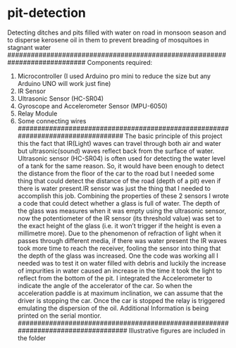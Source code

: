 # pit-detection
Detecting ditches and pits filled with water on road in monsoon season and to disperse kerosene oil in them to prevent breading of mosquitoes in stagnant water
############################################################################
Components required:
1.	Microcontroller (I used Arduino pro mini to reduce the size but any Arduino UNO will work just fine)
2.	IR Sensor
3.	Ultrasonic Sensor (HC-SR04)
4.	Gyroscope and Accelerometer Sensor (MPU-6050)
5.	Relay Module
6.	Some connecting wires
################################################################################# 
The basic principle of this project this the fact that IR(Light) waves can travel through both air and water but ultrasonic(sound) waves reflect back from the surface of water.
Ultrasonic sensor (HC-SR04) is often used for detecting the water level of a tank for the same reason. So, it would have been enough to detect the distance from the floor of the car to the road but I needed some thing that could detect the distance of the road (depth of a pit) even if there is water present.IR sensor was just the thing that I needed to accomplish this job.
Combining the properties of these 2 sensors I wrote a code that could detect whether a glass is full of water. The depth of the glass was measures when it was empty using the ultrasonic sensor, now the potentiometer of the IR sensor (its threshold value) was set to the exact height of the glass (i.e. it won’t trigger if the height is even a millimetre more). Due to the phenomenon of refraction of light when it passes through different media, if there was water present the IR waves took more time to reach the receiver, fooling the sensor into thing that the depth of the glass was increased. 
One the code was working all I needed was to test it on water filled with debris and luckily the increase of impurities in water caused an increase in the time it took the light to reflect from the bottom of the pit. 
I integrated the Accelerometer to indicate the angle of the accelerator of the car. So when the acceleration paddle is at maximum inclination, we can assume that the driver is stopping the car. Once the car is stopped the relay is triggered emulating the dispersion of the oil.
Additional Information is being printed on the serial montior.
##################################################################################
Illustrative figures are included in the folder 
